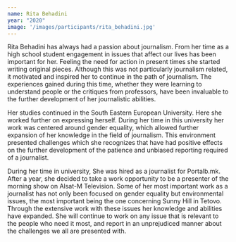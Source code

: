 ```yaml
---
name: Rita Behadini
year: "2020"
image: '/images/participants/rita_behadini.jpg'
---
```


Rita Behadini has always had a passion about journalism. From her time as a high school student engagement in issues that affect our lives has been important for her. Feeling the need for action in present times she started writing original pieces. Although this was not particularly journalism related, it motivated and inspired her to continue in the path of journalism. The experiences gained during this time, whether they were learning to understand people or the critiques from professors, have been invaluable to the further development of her journalistic abilities. 

Her studies continued in the South Eastern European University. Here she worked further on expressing herself. During her time in this university her work was centered around gender equality, which allowed further expansion of her knowledge in the field of journalism. This environment presented challenges which she recognizes that have had positive effects on the further development of the patience and unbiased reporting required of a journalist. 

During her time in university, She was hired as a journalist for Portalb.mk. After a year, she decided to take a work opportunity to be a presenter of the morning show on Alsat-M Television. Some of her most important work as a journalist has not only been focused on gender equality but environmental issues, the most important being the one concerning Sunny Hill in Tetovo. Through the extensive work with these issues her knowledge and abilities have expanded. She will continue to work on any issue that is relevant to the people who need it most, and report in an unprejudiced manner about the challenges we all are presented with. 